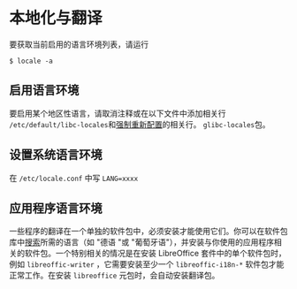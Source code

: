# 本地化与翻译

要获取当前启用的语言环境列表，请运行 

```
$ locale -a
```

## 启用语言环境

要启用某个地区性语言，请取消注释或在以下文件中添加相关行
`/etc/default/libc-locales`和[强制重新配置](../xbps/index.md)的相关行。
`glibc-locales`包。

## 设置系统语言环境

在 `/etc/locale.conf` 中写 `LANG=xxxx`

## 应用程序语言环境

一些程序的翻译在一个单独的软件包中，必须安装才能使用它们。你可以在软件包库中[搜索](../xbps/index.md)所需的语言（如 "德语 "或 "葡萄牙语"），并安装与你使用的应用程序相关的软件包。一个特别相关的情况是在安装 LibreOffice 套件中的单个软件包时，例如 `libreoffic-writer` ，它需要安装至少一个 `libreoffic-i18n-*` 软件包才能正常工作。在安装 `libreoffice` 元包时，会自动安装翻译包。
